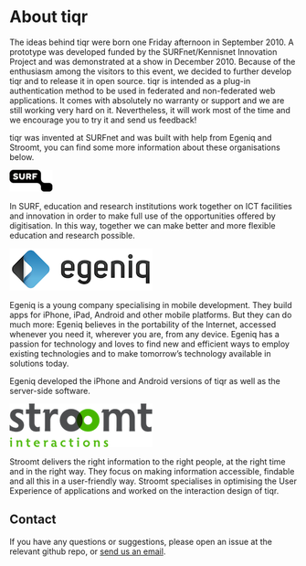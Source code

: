 # About tiqr

The ideas behind tiqr were born one Friday afternoon in September 2010. A prototype was developed funded by the SURFnet/Kennisnet Innovation Project and was demonstrated at a show in December 2010. Because of the enthusiasm among the visitors to this event, we decided to further develop tiqr and to release it in open source. tiqr is intended as a plug-in authentication method to be used in federated and non-federated web applications. It comes with absolutely no warranty or support and we are still working very hard on it. Nevertheless, it will work most of the time and we encourage you to try it and send us feedback!

tiqr was invented at SURFnet and was built with help from Egeniq and Stroomt, you can find some more information about these organisations below.

![SURF](/img/surf.png)

In SURF, education and research institutions work together on ICT facilities and innovation in order to make full use of the opportunities offered by digitisation. In this way, together we can make better and more flexible education and research possible.

![Egeniq](/img/egeniq.png)

Egeniq is a young company specialising in mobile development. They build apps for iPhone, iPad, Android and other mobile platforms. But they can do much more: Egeniq believes in the portability of the Internet, accessed whenever you need it, wherever you are, from any device. Egeniq has a passion for technology and loves to find new and efficient ways to employ existing technologies and to make tomorrow’s technology available in solutions today.

Egeniq developed the iPhone and Android versions of tiqr as well as the server-side software.

![Stroomt](/img/stroomt.png)

Stroomt delivers the right information to the right people, at the right time and in the right way. They focus on making information accessible, findable and all this in a user-friendly way. Stroomt specialises in optimising the User Experience of applications and worked on the interaction design of tiqr.

## Contact
If you have any questions or suggestions, please open an issue at the relevant github repo, or [send us an email](mailto:tiqr@surfnet.nl).
